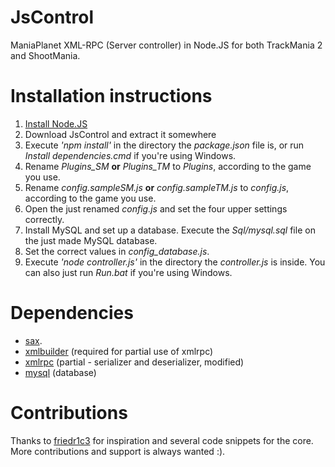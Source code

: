 JsControl
=========
ManiaPlanet XML-RPC (Server controller) in Node.JS for both TrackMania 2 and ShootMania.

Installation instructions
=========
1. [Install Node.JS](http://nodejs.org/)
2. Download JsControl and extract it somewhere
3. Execute *'npm install'* in the directory the *package.json* file is, or run *Install dependencies.cmd* if you're using Windows.
4. Rename *Plugins_SM* **or** *Plugins_TM* to *Plugins*, according to the game you use.
5. Rename *config.sampleSM.js* **or** *config.sampleTM.js* to *config.js*, according to the game you use.
6. Open the just renamed *config.js* and set the four upper settings correctly.
7. Install MySQL and set up a database. Execute the *Sql/mysql.sql* file on the just made MySQL database.
8. Set the correct values in *config_database.js*.
9. Execute *'node controller.js'* in the directory the *controller.js* is inside. You can also just run *Run.bat* if you're using Windows.

Dependencies
=========
* [sax](http://search.npmjs.org/#/sax).
* [xmlbuilder](http://search.npmjs.org/#/xmlbuilder) (required for partial use of xmlrpc)
* [xmlrpc](http://search.npmjs.org/#/xmlrpc) (partial - serializer and deserializer, modified)
* [mysql](https://github.com/felixge/node-mysql/) (database)

Contributions
=========
Thanks to [friedr1c3](https://github.com/friedr1c3) for inspiration and several code snippets for the core.
More contributions and support is always wanted :).
